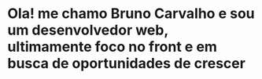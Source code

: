# Ola! me chamo Bruno Carvalho e sou um desenvolvedor web, ultimamente foco no front e em busca de oportunidades de crescer
